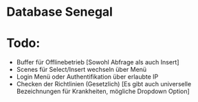 # Database Senegal
# Todo:
- Buffer für Offlinebetrieb [Sowohl Abfrage als auch Insert]
- Scenes für Select/Insert wechseln über Menü
- Login Menü oder Authentifikation über erlaubte IP
- Checken der Richtlinien (Gesetzlich) [Es gibt auch universelle Bezeichnungen für Krankheiten, mögliche Dropdown Option]
